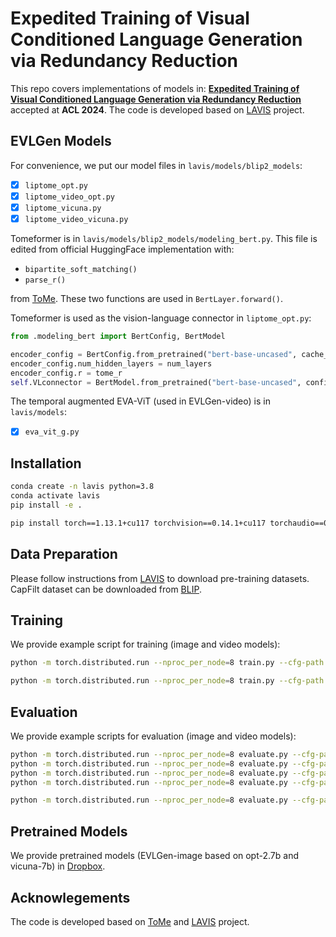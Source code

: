# Expedited Training of Visual Conditioned Language Generation via Redundancy Reduction

This repo covers implementations of models in: **[Expedited Training of Visual Conditioned Language Generation via Redundancy Reduction]()** accepted at **ACL 2024**. The code is developed based on [LAVIS](https://github.com/salesforce/LAVIS/) project.


## EVLGen Models
For convenience, we put our model files in `lavis/models/blip2_models`:

- [x] `liptome_opt.py`
- [x] `liptome_video_opt.py`
- [x] `liptome_vicuna.py`
- [x] `liptome_video_vicuna.py`

Tomeformer is in `lavis/models/blip2_models/modeling_bert.py`. This file is edited from official HuggingFace implementation with:

- `bipartite_soft_matching()`
- `parse_r()`

from [ToMe](https://github.com/facebookresearch/ToMe). These two functions are used in `BertLayer.forward()`.

Tomeformer is used as the vision-language connector in `liptome_opt.py`:
```python
from .modeling_bert import BertConfig, BertModel

encoder_config = BertConfig.from_pretrained("bert-base-uncased", cache_dir="/mnt/bn/username/cache_dir")
encoder_config.num_hidden_layers = num_layers
encoder_config.r = tome_r
self.VLconnector = BertModel.from_pretrained("bert-base-uncased", config=encoder_config, cache_dir="/mnt/bn/username/cache_dir")
```

The temporal augmented EVA-ViT (used in EVLGen-video) is in `lavis/models`:
- [x] `eva_vit_g.py`

## Installation

```bash
conda create -n lavis python=3.8
conda activate lavis
pip install -e .

pip install torch==1.13.1+cu117 torchvision==0.14.1+cu117 torchaudio==0.13.1 --extra-index-url https://download.pytorch.org/whl/cu117
```

## Data Preparation
Please follow instructions from [LAVIS](https://github.com/salesforce/LAVIS/) to download pre-training datasets. CapFilt dataset can be downloaded from [BLIP](https://github.com/salesforce/BLIP).

## Training
We provide example script for training (image and video models):
```bash
python -m torch.distributed.run --nproc_per_node=8 train.py --cfg-path lavis/projects/EVLGen/train/pretrain_opt2.7b.yaml

python -m torch.distributed.run --nproc_per_node=8 train.py --cfg-path lavis/projects/EVLGen_video/train/caption_msrvtt_opt2.7b_ft.yaml

```

## Evaluation
We provide example scripts for evaluation (image and video models):
```bash
python -m torch.distributed.run --nproc_per_node=8 evaluate.py --cfg-path lavis/projects/EVLGen/eval/caption_coco_opt2.7b_eval.yaml
python -m torch.distributed.run --nproc_per_node=8 evaluate.py --cfg-path lavis/projects/EVLGen/eval/gqa_zeroshot_opt2.7b_eval.yaml
python -m torch.distributed.run --nproc_per_node=8 evaluate.py --cfg-path lavis/projects/EVLGen/eval/okvqa_zeroshot_opt2.7b_eval.yaml
python -m torch.distributed.run --nproc_per_node=8 evaluate.py --cfg-path lavis/projects/EVLGen/eval/vqav2_zeroshot_opt2.7b_eval.yaml

python -m torch.distributed.run --nproc_per_node=8 evaluate.py --cfg-path lavis/projects/EVLGen_video/eval/caption_msrvtt_opt2.7b_eval.yaml
```

## Pretrained Models
We provide pretrained models (EVLGen-image based on opt-2.7b and vicuna-7b) in [Dropbox](https://www.dropbox.com/scl/fo/zily1eayhexf6qa85i1qz/ADqocf2e2PMcFYDcJ0Cleu0?rlkey=g3vsom8t6edtkwyr22qfmd3w4&st=oxdq18ds&dl=0).

## Acknowlegements
The code is developed based on [ToMe](https://github.com/facebookresearch/ToMe) and [LAVIS](https://github.com/salesforce/LAVIS/) project.
